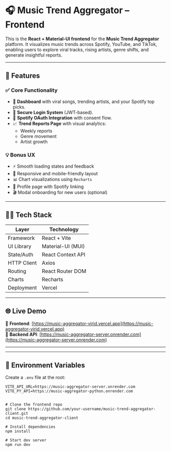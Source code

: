  # 🎧 Music Trend Aggregator – Frontend

This is the **React + Material-UI frontend** for the **Music Trend Aggregator** platform. It visualizes music trends across Spotify, YouTube, and TikTok, enabling users to explore viral tracks, rising artists, genre shifts, and generate insightful reports.

---

## 🚀 Features

### ✅ Core Functionality
- 🎵 **Dashboard** with viral songs, trending artists, and your Spotify top picks.
- 🔐 **Secure Login System** (JWT-based).
- 🪪 **Spotify OAuth Integration** with consent flow.
- 📈 **Trend Reports Page** with visual analytics:
  - Weekly reports
  - Genre movement
  - Artist growth

### 💡 Bonus UX
- ⚡ Smooth loading states and feedback
- 🎯 Responsive and mobile-friendly layout
- 📊 Chart visualizations using `Recharts`
- 👤 Profile page with Spotify linking
- 🎬 Modal onboarding for new users (optional)

---

## 🧑‍💻 Tech Stack

| Layer        | Technology            |
|--------------|------------------------|
| Framework    | React + Vite           |
| UI Library   | Material-UI (MUI)      |
| State/Auth   | React Context API      |
| HTTP Client  | Axios                  |
| Routing      | React Router DOM       |
| Charts       | Recharts               |
| Deployment   | Vercel                 |

---

## 🌐 Live Demo

🔗 **Frontend**: [https://music-aggregator-virid.vercel.app](https://music-aggregator-virid.vercel.app)  
🔗 **Backend API**: [https://music-aggregator-server.onrender.com](https://music-aggregator-server.onrender.com)

---


---

## 🔧 Environment Variables

Create a `.env` file at the root:

```env
VITE_API_URL=https://music-aggregator-server.onrender.com
VITE_PY_API=https://music-aggregator-python.onrender.com


# Clone the frontend repo
git clone https://github.com/your-username/music-trend-aggregator-client.git
cd music-trend-aggregator-client

# Install dependencies
npm install

# Start dev server
npm run dev

